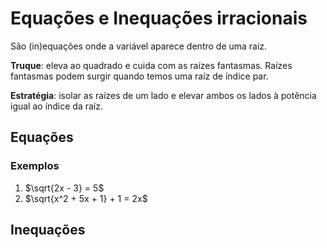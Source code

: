 # Equações e Inequações irracionais

São (in)equações onde a variável aparece dentro de uma raiz.


**Truque**: eleva ao quadrado e cuida com as raízes fantasmas. Raízes fantasmas podem surgir quando temos uma raíz de índice par.

**Estratégia**: isolar as raízes de um lado e elevar ambos os lados à potência igual ao índice da raíz.

## Equações

### Exemplos

1. $\sqrt{2x - 3} = 5$
2. $\sqrt{x^2 + 5x + 1} + 1 = 2x$


## Inequações

